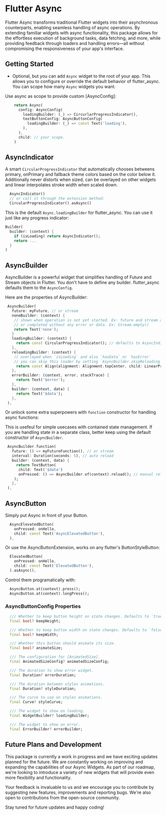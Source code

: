 # Flutter Async

Flutter Async transforms traditional Flutter widgets into their asynchronous counterparts, enabling seamless handling of async operations. By extending familiar widgets with async functionality, this package allows for the effortless execution of background tasks, data fetching, and more, while providing feedback through loaders and handling errors—all without compromising the responsiveness of your app's interface.

## Getting Started

- Optional, but you can add `Async` widget to the root of your app. This allows you to configure or override the default behavior of flutter_async. You can scope how many `Async` widgets you want.

Use async as scope to provide custom [AsyncConfig]:

```dart
    return Async(
      config: AsyncConfig(
        loadingBuilder: (_) => CircurlarProgressIndicator(),
        textButtonConfig: AsyncButtonConfig(
          loadingBuilder: (_) => const Text('loading'),
        ),
      ),
      child: // your scope.
    )
```

## AsyncIndicator

A smart `CircularProgressIndicator` that automatically chooses betweens primary, onPrimary and fallback theme colors based on the color below it. Additionally never distorts when sized, can be overlayed on other widgets and linear interpolates stroke width when scaled down.

```dart
  AsyncIndicator()
  // or call it through the extension method:
  CircularProgressIndicator().asAsync()
```

This is the default `Async.loadingBuilder` for flutter_async. You can use it just like any progress indicator:

```dart
Builder(
  builder: (context) {
    if (isLoading) return AsyncIndicator();
    return ...
  }
)
```

## AsyncBuilder

AsyncBuilder is a powerful widget that simplifies handling of Future and Stream objects in Flutter. You don't have to define any builder. flutter_async defaults them to the `AsyncConfig`.

Here are the properties of AsyncBuilder:

```dart
 AsyncBuilder(
   future: myFuture, // or stream
   noneBuilder: (context) {
    // shown when operation is not yet started. Ex: future and stream are null
    // or completed without any error or data. Ex: Stream.empty()
    return Text('none');
   }
   loadingBuilder: (context) {
     return const CircularProgressIndicator(); // defaults to AsyncIndicator()
   },
   reloadingBuilder: (context) {
    // overlayed when `isLoading` and also `hasData` or `hasError`
    // you can skip this loader by setting `AsyncBuilder.skipReloading` to true.
     return const Align(alignment: Alignment.topCenter, child: LinearProgressIndicator());
   },
   errorBuilder: (context, error, stackTrace) {
     return Text('$error');
   },
   builder: (context, data) {
     return Text('$data');
   },
 ),
```

Or unlock some extra superpowers with `function` constructor for handling async functions:

This is usefeul for simple usecases with contained state management. If you are handling state in a separate class, better keep using the default constructor of  `AsyncBuilder`.

```dart
 AsyncBuilder.function(
   future: () => myFutureFunction(), // or stream
   interval: Duration(seconds: 5), // auto reload
   builder: (context, data) {
     return TextButton(
      child: Text('$data')
      onPressed: () => AsyncBuilder.of(context).reload(); // manual reload
    );
   },
 ),
```

## AsyncButton

Simply put Async in front of your Button.

```dart
  AsyncElevatedButton(
    onPressed: onHello,
    child: const Text('AsyncElevatedButton'),
  ),
```

Or use the AsyncButtonExtension, works on any flutter's ButtonStyleButton:

```dart
  ElevatedButton(
    onPressed: onHello,
    child: const Text('ElevatedButton'),
  ).asAsync(),
```

Control them programatically with:

```dart
  AsyncButton.at(context).press();
  AsyncButton.at(context).longPress();
```

### AsyncButtonConfig Properties

```dart
  /// Whether to keep button height on state changes. Defaults to `true`.
  final bool? keepHeight;

  /// Whether to keep button width on state changes. Defaults to `false`.
  final bool? keepWidth;

  /// Whether this button should animate its size.
  final bool? animateSize;

  /// The configuration for [AnimatedSize].
  final AnimatedSizeConfig? animatedSizeConfig;

  /// The duration to show error widget.
  final Duration? errorDuration;

  /// The duration between styles animations.
  final Duration? styleDuration;

  /// The curve to use on styles animations.
  final Curve? styleCurve;

  /// The widget to show on loading.
  final WidgetBuilder? loadingBuilder;

  /// The widget to show on error.
  final ErrorBuilder? errorBuilder;
```

## Future Plans and Development

This package is currently a work in progress and we have exciting updates planned for the future. We are constantly working on improving and expanding the capabilities of our Async Widgets. As part of our roadmap, we're looking to introduce a variety of new widgets that will provide even more flexibility and functionality.

Your feedback is invaluable to us and we encourage you to contribute by suggesting new features, improvements and reporting bugs. We're also open to contributions from the open-source community.

Stay tuned for future updates and happy coding!
